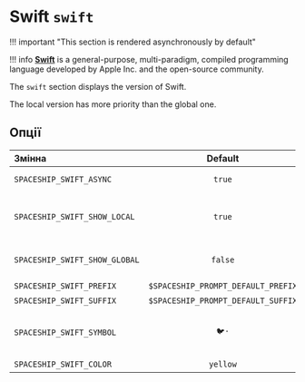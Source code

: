 # Swift `swift`

!!! important "This section is rendered asynchronously by default"

!!! info
    [**Swift**](https://swift.org) is a general-purpose, multi-paradigm, compiled programming language developed by Apple Inc. and the open-source community.

The `swift` section displays the version of Swift.

The local version has more priority than the global one.

## Опції

| Змінна                        |              Default               | Meaning                                         |
|:----------------------------- |:----------------------------------:| ----------------------------------------------- |
| `SPACESHIP_SWIFT_ASYNC`       |               `true`               | Render section asynchronously                   |
| `SPACESHIP_SWIFT_SHOW_LOCAL`  |               `true`               | Current local Swift version based on [swiftenv] |
| `SPACESHIP_SWIFT_SHOW_GLOBAL` |              `false`               | Global Swift version based on [swiftenv]        |
| `SPACESHIP_SWIFT_PREFIX`      | `$SPACESHIP_PROMPT_DEFAULT_PREFIX` | Section's prefix                                |
| `SPACESHIP_SWIFT_SUFFIX`      | `$SPACESHIP_PROMPT_DEFAULT_SUFFIX` | Section's suffix                                |
| `SPACESHIP_SWIFT_SYMBOL`      |                `🐦·`                | Symbol displayed before the section             |
| `SPACESHIP_SWIFT_COLOR`       |              `yellow`              | Section's color                                 |
